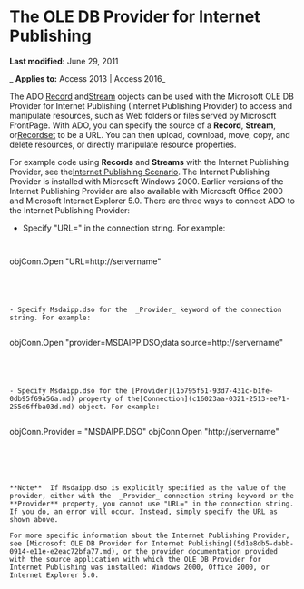 
# The OLE DB Provider for Internet Publishing

 **Last modified:** June 29, 2011

 _ **Applies to:** Access 2013 | Access 2016_

The ADO [Record](817aaf13-78d4-1134-aa94-997e92077c22.md) and[Stream](d49b1514-e0b4-0aca-d5c2-8266f3f4fe65.md) objects can be used with the Microsoft OLE DB Provider for Internet Publishing (Internet Publishing Provider) to access and manipulate resources, such as Web folders or files served by Microsoft FrontPage. With ADO, you can specify the source of a **Record**, **Stream**, or[Recordset](0f963bf8-f066-dc8a-b754-f427de712df1.md) to be a URL. You can then upload, download, move, copy, and delete resources, or directly manipulate resource properties.

For example code using  **Records** and **Streams** with the Internet Publishing Provider, see the[Internet Publishing Scenario](25a3fa8b-86ec-9e72-5e62-bf0d849479b7.md).
The Internet Publishing Provider is installed with Microsoft Windows 2000. Earlier versions of the Internet Publishing Provider are also available with Microsoft Office 2000 and Microsoft Internet Explorer 5.0.
There are three ways to connect ADO to the Internet Publishing Provider:

- Specify "URL=" in the connection string. For example:
    
  ```
   
objConn.Open "URL=http://servername" 

  ```


    
    
- Specify Msdaipp.dso for the  _Provider_ keyword of the connection string. For example:
    
  ```
   
objConn.Open "provider=MSDAIPP.DSO;data source=http://servername" 

  ```


    
    
- Specify Msdaipp.dso for the [Provider](1b795f51-93d7-431c-b1fe-0db95f69a56a.md) property of the[Connection](c16023aa-0321-2513-ee71-255d6ffba03d.md) object. For example:
    
  ```
   
objConn.Provider = "MSDAIPP.DSO" 
objConn.Open "http://servername" 

  ```


    
    

 **Note**  If Msdaipp.dso is explicitly specified as the value of the provider, either with the  _Provider_ connection string keyword or the **Provider** property, you cannot use "URL=" in the connection string. If you do, an error will occur. Instead, simply specify the URL as shown above.

For more specific information about the Internet Publishing Provider, see [Microsoft OLE DB Provider for Internet Publishing](5d1e8db5-dabb-0914-e11e-e2eac72bfa77.md), or the provider documentation provided with the source application with which the OLE DB Provider for Internet Publishing was installed: Windows 2000, Office 2000, or Internet Explorer 5.0.
